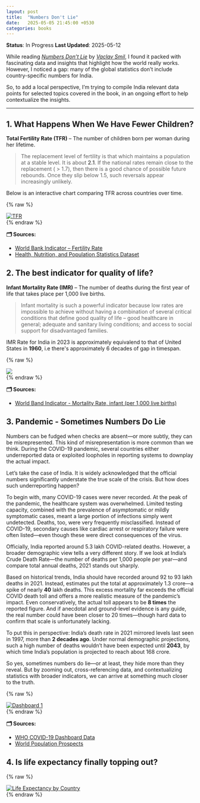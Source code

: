 ```yaml
---
layout: post
title:  "Numbers Don't Lie"
date:   2025-05-05 21:45:00 +0530
categories: books
---
```


**Status**: In Progress
**Last Updated**: 2025-05-12


While reading [*Numbers Don’t Lie*](https://www.goodreads.com/book/show/50705179-numbers-don-t-lie) by [*Vaclav Smil*](https://www.goodreads.com/author/show/5003.Vaclav_Smil), I found it packed with fascinating data and insights that highlight how the world really works. However, I noticed a gap: many of the global statistics don’t include country-specific numbers for India.

So, to add a local perspective, I’m trying to compile India relevant data points for selected topics covered in the book, in an ongoing effort to help contextualize the insights.

---

## 1. What Happens When We Have Fewer Children?

**Total Fertility Rate (TFR)** – The number of children born per woman during her lifetime.
> The replacement level of fertility is that which maintains a population at a stable level. It is about **2.1**.
> If the national rates remain close to the replacement ( > 1.7), then there is a good chance of possible future rebounds. Once they slip below 1.5, such reversals appear increasingly unlikely.

Below is an interactive chart comparing TFR across countries over time.

{% raw %}
<div class='tableauPlaceholder' id='viz1746508966288' style='position: relative'>
   <noscript><a href='#'><img alt='TFR ' src='https:&#47;&#47;public.tableau.com&#47;static&#47;images&#47;To&#47;TotalFertilityData&#47;TFRDashboard&#47;1_rss.png' style='border: none' /></a></noscript>
   <object class='tableauViz'  style='display:none;'>
      <param name='host_url' value='https%3A%2F%2Fpublic.tableau.com%2F' />
      <param name='embed_code_version' value='3' />
      <param name='site_root' value='' />
      <param name='name' value='TotalFertilityData&#47;TFRDashboard' />
      <param name='tabs' value='no' />
      <param name='toolbar' value='yes' />
      <param name='static_image' value='https:&#47;&#47;public.tableau.com&#47;static&#47;images&#47;To&#47;TotalFertilityData&#47;TFRDashboard&#47;1.png' />
      <param name='animate_transition' value='yes' />
      <param name='display_static_image' value='yes' />
      <param name='display_spinner' value='yes' />
      <param name='display_overlay' value='yes' />
      <param name='display_count' value='yes' />
      <param name='language' value='en-GB' />
   </object>
</div>
<script type='text/javascript'>
    var divElement = document.getElementById('viz1746508966288');
    var vizElement = divElement.getElementsByTagName('object')[0];
    if ( divElement.offsetWidth > 800 ) { 
        vizElement.style.width='100%';vizElement.style.height=(divElement.offsetWidth*0.75)+'px';
    } 
    else if ( divElement.offsetWidth > 500 ) { 
        vizElement.style.width='100%';vizElement.style.height=(divElement.offsetWidth*0.75)+'px';
    } 
    else { 
    vizElement.style.width='100%';vizElement.style.height='727px';
    }
    var scriptElement = document.createElement('script');
    scriptElement.src = 'https://public.tableau.com/javascripts/api/viz_v1.js';
    vizElement.parentNode.insertBefore(scriptElement, vizElement);
</script>
{% endraw %}

**🗂 Sources:**
* [World Bank Indicator – Fertility Rate](https://datacatalog.worldbank.org/indicator/b199835d-eece-eb11-bacc-000d3a596ff0/Fertility-rate--total--births-per-woman-)
* [Health, Nutrition, and Population Statistics Dataset](https://datacatalog.worldbank.org/search/dataset/0037652/Health-Nutrition-and-Population-Statistics)

## 2. The best indicator for quality of life?

**Infant Mortality Rate (IMR)** – The number of deaths during the first year of life that takes place per 1,000 live births.
> Infant mortality is such a powerful indicator because low rates are impossible to achieve without having a combination of several critical conditions that define good quality of life – good healthcare in general; adequate and sanitary living conditions; and access to social support for disadvantaged families.

IMR Rate for India in 2023 is approximately equivalend to that of United States in **1960**, i.e there's approximately 6 decades of gap in timespan.


{% raw %}
<div class="tableauPlaceholder" id="viz1746524178027" style="position: relative;">
    <noscript>
        <a href="#"><img alt=" " src="https:&#47;&#47;public.tableau.com&#47;static&#47;images&#47;To&#47;TotalFertilityData&#47;IMRDashboard&#47;1_rss.png" style="border: none;" /></a>
    </noscript>
    <object class="tableauViz" style="display: none;">
        <param name="host_url" value="https%3A%2F%2Fpublic.tableau.com%2F" /> <param name="embed_code_version" value="3" /> <param name="site_root" value="" /><param name="name" value="TotalFertilityData&#47;IMRDashboard" />
        <param name="tabs" value="yes" /><param name="toolbar" value="yes" /><param name="static_image" value="https:&#47;&#47;public.tableau.com&#47;static&#47;images&#47;To&#47;TotalFertilityData&#47;IMRDashboard&#47;1.png" />
        <param name="animate_transition" value="yes" /><param name="display_static_image" value="yes" /><param name="display_spinner" value="yes" /><param name="display_overlay" value="yes" /><param name="display_count" value="yes" />
        <param name="language" value="en-GB" /><param name="filter" value="publish=yes" />
    </object>
</div>
<script type="text/javascript">
    var divElement = document.getElementById("viz1746524178027");
    var vizElement = divElement.getElementsByTagName("object")[0];
    if (divElement.offsetWidth > 800) {
        vizElement.style.width = "100%";
        vizElement.style.height = divElement.offsetWidth * 0.75 + "px";
    } else if (divElement.offsetWidth > 500) {
        vizElement.style.width = "100%";
        vizElement.style.height = divElement.offsetWidth * 0.75 + "px";
    } else {
        vizElement.style.width = "100%";
        vizElement.style.minHeight = "750px";
        vizElement.style.maxHeight = divElement.offsetWidth * 1.77 + "px";
    }
    var scriptElement = document.createElement("script");
    scriptElement.src = "https://public.tableau.com/javascripts/api/viz_v1.js";
    vizElement.parentNode.insertBefore(scriptElement, vizElement);
</script>
{% endraw %}

**🗂 Sources:**
* [World Band Indicator - Mortality Rate, infant (per 1,000 live births)](https://data.worldbank.org/indicator/SP.DYN.IMRT.IN)

## 3. Pandemic - Sometimes Numbers Do Lie

Numbers can be fudged when checks are absent—or more subtly, they can be misrepresented. This kind of misrepresentation is more common than we think. During the COVID-19 pandemic, several countries either underreported data or exploited loopholes in reporting systems to downplay the actual impact.

Let’s take the case of India. It is widely acknowledged that the official numbers significantly understate the true scale of the crisis. But how does such underreporting happen?

To begin with, many COVID-19 cases were never recorded. At the peak of the pandemic, the healthcare system was overwhelmed. Limited testing capacity, combined with the prevalence of asymptomatic or mildly symptomatic cases, meant a large portion of infections simply went undetected. Deaths, too, were very frequently misclassified. Instead of COVID-19, secondary causes like cardiac arrest or respiratory failure were often listed—even though these were direct consequences of the virus.

Officially, India reported around 5.3 lakh COVID-related deaths. However, a broader demographic view tells a very different story. If we look at India’s Crude Death Rate—the number of deaths per 1,000 people per year—and compare total annual deaths, 2021 stands out sharply.

Based on historical trends, India should have recorded around 92 to 93 lakh deaths in 2021. Instead, estimates put the total at approximately 1.3 crore—a spike of nearly **40** lakh deaths. This excess mortality far exceeds the official COVID death toll and offers a more realistic measure of the pandemic’s impact. Even conservatively, the actual toll appears to be **8 times** the reported figure. And if anecdotal and ground-level evidence is any guide, the real number could have been closer to 20 times—though hard data to confirm that scale is unfortunately lacking.

To put this in perspective: India’s death rate in 2021 mirrored levels last seen in 1997, more than **2 decades ago**. Under normal demographic projections, such a high number of deaths wouldn’t have been expected until **2043**, by which time India’s population is projected to reach about 168 crore.

So yes, sometimes numbers do lie—or at least, they hide more than they reveal. But by zooming out, cross-referencing data, and contextualizing statistics with broader indicators, we can arrive at something much closer to the truth.

{% raw %}
<div class="tableauPlaceholder" id="viz1746637025597" style="position: relative;">
    <noscript>
        <a href="#"><img alt="Dashboard 1 " src="https:&#47;&#47;public.tableau.com&#47;static&#47;images&#47;Co&#47;CovidDatawDemographicData&#47;Dashboard1&#47;1_rss.png" style="border: none;" /></a>
    </noscript>
    <object class="tableauViz" style="display: none;">
        <param name="host_url" value="https%3A%2F%2Fpublic.tableau.com%2F" /> <param name="embed_code_version" value="3" /> <param name="site_root" value="" /><param name="name" value="CovidDatawDemographicData&#47;Dashboard1" />
        <param name="tabs" value="no" /><param name="toolbar" value="yes" /><param name="static_image" value="https:&#47;&#47;public.tableau.com&#47;static&#47;images&#47;Co&#47;CovidDatawDemographicData&#47;Dashboard1&#47;1.png" />
        <param name="animate_transition" value="yes" /><param name="display_static_image" value="yes" /><param name="display_spinner" value="yes" /><param name="display_overlay" value="yes" /><param name="display_count" value="yes" />
        <param name="language" value="en-GB" />
    </object>
</div>
<script type="text/javascript">
    var divElement = document.getElementById("viz1746637025597");
    var vizElement = divElement.getElementsByTagName("object")[0];
    if (divElement.offsetWidth > 800) {
        vizElement.style.width = "100%";
        vizElement.style.height = divElement.offsetWidth * 0.75 + "px";
    } else if (divElement.offsetWidth > 500) {
        vizElement.style.width = "100%";
        vizElement.style.height = divElement.offsetWidth * 0.75 + "px";
    } else {
        vizElement.style.width = "100%";
        vizElement.style.height = "977px";
    }
    var scriptElement = document.createElement("script");
    scriptElement.src = "https://public.tableau.com/javascripts/api/viz_v1.js";
    vizElement.parentNode.insertBefore(scriptElement, vizElement);
</script>
{% endraw %}

**🗂 Sources:**
* [WHO COVID-19 Dashboard Data](https://data.who.int/dashboards/covid19/data?n=o)
* [World Population Prospects](https://population.un.org/wpp/downloads?folder=Standard%20Projections&group=Most%20used)

## 4. Is life expectancy finally topping out?

{% raw %}
<div class="tableauPlaceholder" id="viz1747043380933" style="position: relative;">
    <noscript>
        <a href="#"><img alt="Life Expectancy by Country " src="https:&#47;&#47;public.tableau.com&#47;static&#47;images&#47;LI&#47;LIfeExpectancy_17470426457230&#47;LifeExpectancybyCountry&#47;1_rss.png" style="border: none;" /></a>
    </noscript>
    <object class="tableauViz" style="display: none;">
        <param name="host_url" value="https%3A%2F%2Fpublic.tableau.com%2F" /> <param name="embed_code_version" value="3" /> <param name="site_root" value="" />
        <param name="name" value="LIfeExpectancy_17470426457230&#47;LifeExpectancybyCountry" /><param name="tabs" value="no" /><param name="toolbar" value="yes" />
        <param name="static_image" value="https:&#47;&#47;public.tableau.com&#47;static&#47;images&#47;LI&#47;LIfeExpectancy_17470426457230&#47;LifeExpectancybyCountry&#47;1.png" /> <param name="animate_transition" value="yes" />
        <param name="display_static_image" value="yes" /><param name="display_spinner" value="yes" /><param name="display_overlay" value="yes" /><param name="display_count" value="yes" /><param name="language" value="en-GB" />
        <param name="filter" value="publish=yes" />
    </object>
</div>
<script type="text/javascript">
    var divElement = document.getElementById("viz1747043380933");
    var vizElement = divElement.getElementsByTagName("object")[0];
    vizElement.style.width = "100%";
    vizElement.style.height = divElement.offsetWidth * 0.75 + "px";
    var scriptElement = document.createElement("script");
    scriptElement.src = "https://public.tableau.com/javascripts/api/viz_v1.js";
    vizElement.parentNode.insertBefore(scriptElement, vizElement);
</script>
{% endraw %}
